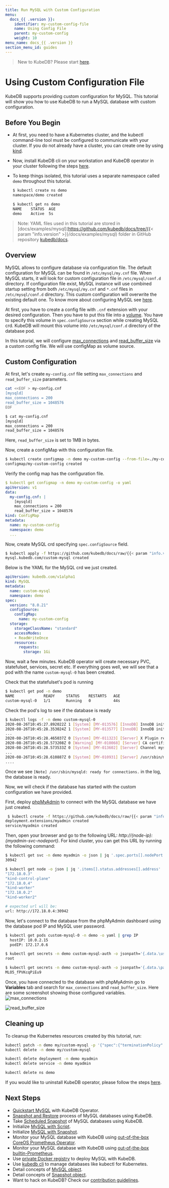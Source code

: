 ```yaml
---
title: Run MySQL with Custom Configuration
menu:
  docs_{{ .version }}:
    identifier: my-custom-config-file
    name: Using Config File
    parent: my-custom-config
    weight: 10
menu_name: docs_{{ .version }}
section_menu_id: guides
---
```


> New to KubeDB? Please start [here](/docs/concepts/README.md).

# Using Custom Configuration File

KubeDB supports providing custom configuration for MySQL. This tutorial will show you how to use KubeDB to run a MySQL database with custom configuration.

## Before You Begin

- At first, you need to have a Kubernetes cluster, and the kubectl command-line tool must be configured to communicate with your cluster. If you do not already have a cluster, you can create one by using [kind](https://kind.sigs.k8s.io/docs/user/quick-start/).

- Now, install KubeDB cli on your workstation and KubeDB operator in your cluster following the steps [here](/docs/setup/README.md).

- To keep things isolated, this tutorial uses a separate namespace called `demo` throughout this tutorial.

  ```bash
  $ kubectl create ns demo
  namespace/demo created
  
  $ kubectl get ns demo
  NAME    STATUS  AGE
  demo    Active  5s
  ```

> Note: YAML files used in this tutorial are stored in [docs/examples/mysql](https://github.com/kubedb/docs/tree/{{< param "info.version" >}}/docs/examples/mysql) folder in GitHub repository [kubedb/docs](https://github.com/kubedb/docs).

## Overview

MySQL allows to configure database via configuration file. The default configuration for MySQL can be found in `/etc/mysql/my.cnf` file. When MySQL starts, it will look for custom configuration file in `/etc/mysql/conf.d` directory. If configuration file exist, MySQL instance will use combined startup setting from both `/etc/mysql/my.cnf` and `*.cnf` files in `/etc/mysql/conf.d` directory. This custom configuration will overwrite the existing default one. To know more about configuring MySQL see [here](https://dev.mysql.com/doc/refman/8.0/en/server-configuration.html).

At first, you have to create a config file with `.cnf` extension with your desired configuration. Then you have to put this file into a [volume](https://kubernetes.io/docs/concepts/storage/volumes/). You have to specify this volume  in `spec.configSource` section while creating MySQL crd. KubeDB will mount this volume into `/etc/mysql/conf.d` directory of the database pod.

In this tutorial, we will configure [max_connections](https://dev.mysql.com/doc/refman/8.0/en/server-system-variables.html#sysvar_max_connections) and [read_buffer_size](https://dev.mysql.com/doc/refman/8.0/en/server-system-variables.html#sysvar_read_buffer_size) via a custom config file. We will use configMap as volume source.

## Custom Configuration

At first, let's create `my-config.cnf` file setting `max_connections` and `read_buffer_size` parameters.

```bash
cat <<EOF > my-config.cnf
[mysqld]
max_connections = 200
read_buffer_size = 1048576
EOF

$ cat my-config.cnf
[mysqld]
max_connections = 200
read_buffer_size = 1048576
```

Here, `read_buffer_size` is set to 1MB in bytes.

Now, create a configMap with this configuration file.

```bash
$ kubectl create configmap -n demo my-custom-config --from-file=./my-config.cnf
configmap/my-custom-config created
```

Verify the config map has the configuration file.

```yaml
$ kubectl get configmap -n demo my-custom-config -o yaml
apiVersion: v1
data:
  my-config.cnf: |
    [mysqld]
    max_connections = 200
    read_buffer_size = 1048576
kind: ConfigMap
metadata:
  name: my-custom-config
  namespace: demo
  ...
```

Now, create MySQL crd specifying `spec.configSource` field.

```bash
$ kubectl apply -f https://github.com/kubedb/docs/raw/{{< param "info.version" >}}/docs/examples/mysql/configuration/mysql-custom.yaml
mysql.kubedb.com/custom-mysql created
```

Below is the YAML for the MySQL crd we just created.

```yaml
apiVersion: kubedb.com/v1alpha1
kind: MySQL
metadata:
  name: custom-mysql
  namespace: demo
spec:
  version: "8.0.21"
  configSource:
    configMap:
      name: my-custom-config
  storage:
    storageClassName: "standard"
    accessModes:
    - ReadWriteOnce
    resources:
      requests:
        storage: 1Gi
```

Now, wait a few minutes. KubeDB operator will create necessary PVC, statefulset, services, secret etc. If everything goes well, we will see that a pod with the name `custom-mysql-0` has been created.

Check that the statefulset's pod is running

```bash
$ kubectl get pod -n demo
NAME             READY     STATUS    RESTARTS   AGE
custom-mysql-0   1/1       Running   0          44s
```

Check the pod's log to see if the database is ready

```bash
$ kubectl logs -f -n demo custom-mysql-0
2020-08-26T10:45:27.892022Z 1 [System] [MY-013576] [InnoDB] InnoDB initialization has started.
2020-08-26T10:45:28.353024Z 1 [System] [MY-013577] [InnoDB] InnoDB initialization has ended.
...
2020-08-26T10:45:28.465037Z 0 [System] [MY-011323] [Server] X Plugin ready for connections. Bind-address: '::' port: 33060
2020-08-26T10:45:28.573208Z 0 [Warning] [MY-010068] [Server] CA certificate ca.pem is self signed.
2020-08-26T10:45:28.573533Z 0 [System] [MY-013602] [Server] Channel mysql_main configured to support TLS. Encrypted connections are now supported for this channel.
...
2020-08-26T10:45:28.610887Z 0 [System] [MY-010931] [Server] /usr/sbin/mysqld: ready for connections. Version: '8.0.21'  socket: '/var/run/mysqld/mysqld.sock'  port: 3306  MySQL Community Server - GPL.
....
```

Once we see `[Note] /usr/sbin/mysqld: ready for connections.` in the log, the database is ready.

Now, we will check if the database has started with the custom configuration we have provided.

First, deploy [phpMyAdmin](https://hub.docker.com/r/phpmyadmin/phpmyadmin/) to connect with the MySQL database we have just created.

```bash
 $ kubectl create -f https://github.com/kubedb/docs/raw/{{< param "info.version" >}}/docs/examples/mysql/quickstart/demo-1.yaml
deployment.extensions/myadmin created
service/myadmin created
```

Then, open your browser and go to the following URL: _http://{node-ip}:{myadmin-svc-nodeport}_. For kind cluster, you can get this URL by running the following command:

```bash
$ kubectl get svc -n demo myadmin -o json | jq '.spec.ports[].nodePort'
30942

$ kubectl get node -o json | jq '.items[].status.addresses[].address'
"172.18.0.3"
"kind-control-plane"
"172.18.0.4"
"kind-worker"
"172.18.0.2"
"kind-worker2"

# expected url will be:
url: http://172.18.0.4:30942
```

Now, let's connect to the database from the phpMyAdmin dashboard using the database pod IP and MySQL user password.

```bash
$ kubectl get pods custom-mysql-0 -n demo -o yaml | grep IP
  hostIP: 10.0.2.15
  podIP: 172.17.0.6

$ kubectl get secrets -n demo custom-mysql-auth -o jsonpath='{.data.\user}' | base64 -d
root

$ kubectl get secrets -n demo custom-mysql-auth -o jsonpath='{.data.\password}' | base64 -d
MLO5_fPVKcqPiEu9
```

Once, you have connected to the database with phpMyAdmin go to **Variables** tab and search for `max_connections` and `read_buffer_size`. Here are some screenshot showing those configured variables.
![max_connections](/docs/images/mysql/max_connection.png)

![read_buffer_size](/docs/images/mysql/read_buffer_size.png)

## Cleaning up

To cleanup the Kubernetes resources created by this tutorial, run:

```bash
kubectl patch -n demo my/custom-mysql -p '{"spec":{"terminationPolicy":"WipeOut"}}' --type="merge"
kubectl delete -n demo my/custom-mysql

kubectl delete deployment -n demo myadmin
kubectl delete service -n demo myadmin

kubectl delete ns demo
```

If you would like to uninstall KubeDB operator, please follow the steps [here](/docs/setup/operator/uninstall.md).

## Next Steps

- [Quickstart MySQL](/docs/guides/mysql/quickstart/quickstart.md) with KubeDB Operator.
- [Snapshot and Restore](/docs/guides/mysql/snapshot/backup-and-restore.md) process of MySQL databases using KubeDB.
- Take [Scheduled Snapshot](/docs/guides/mysql/snapshot/scheduled-backup.md) of MySQL databases using KubeDB.
- Initialize [MySQL with Script](/docs/guides/mysql/initialization/using-script.md).
- Initialize [MySQL with Snapshot](/docs/guides/mysql/initialization/using-snapshot.md).
- Monitor your MySQL database with KubeDB using [out-of-the-box CoreOS Prometheus Operator](/docs/guides/mysql/monitoring/using-coreos-prometheus-operator.md).
- Monitor your MySQL database with KubeDB using [out-of-the-box builtin-Prometheus](/docs/guides/mysql/monitoring/using-builtin-prometheus.md).
- Use [private Docker registry](/docs/guides/mysql/private-registry/using-private-registry.md) to deploy MySQL with KubeDB.
- Use [kubedb cli](/docs/guides/mysql/cli/cli.md) to manage databases like kubectl for Kubernetes.
- Detail concepts of [MySQL object](/docs/concepts/databases/mysql.md).
- Detail concepts of [Snapshot object](/docs/concepts/snapshot.md).
- Want to hack on KubeDB? Check our [contribution guidelines](/docs/CONTRIBUTING.md).
